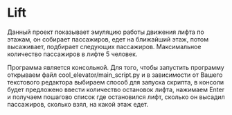 # Lift
Данный проект показывает эмуляцию работы движения лифта по этажам, он собирает пассажиров, едет на ближайший этаж, потом высаживает, подбирает следующих пассажиров. Максимальное количество пассажиров в лифте 5 человек.

 Программа является консольной. 
Для того, чтобы запустить программу открываем файл cool_elevator/main_script.py и в зависимости от Вашего текстового редактора выбираем способ для запуска скрипта, в консоли будет предложено ввести количество остановок лифта, нажимаем Enter и получаем пошагово список где остановился лифт, сколько он высадил пассажиров, сколько взял, на какой этаж едет.
